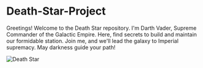 # Death-Star-Project

Greetings! Welcome to the Death Star repository. I'm Darth Vader, Supreme
Commander of the Galactic Empire. Here, find secrets to build and maintain our
formidable station. Join me, and we'll lead the galaxy to Imperial supremacy.
May darkness guide your path!

![Death Star](https://i.pinimg.com/originals/97/c5/a1/97c5a1203551bf15a6c1de76f46c81bc.jpg)

